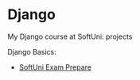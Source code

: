 # Django
My Django course at SoftUni: projects

Django Basics:
 - [SoftUni Exam Prepare](Basic_SoftUni)
